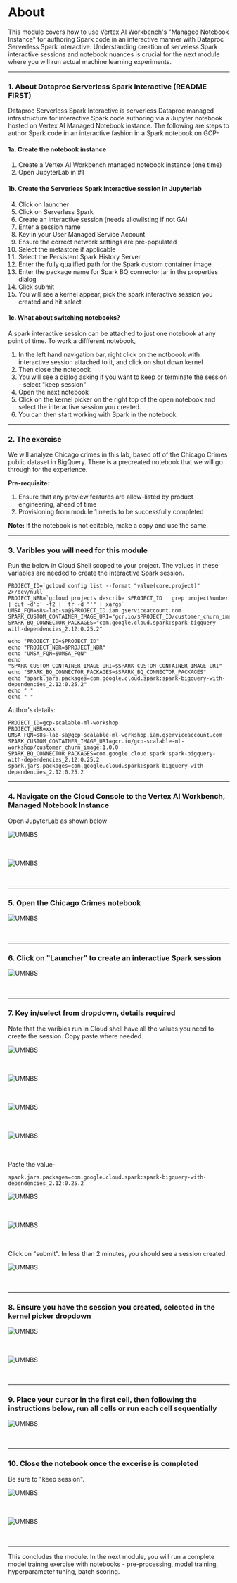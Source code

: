 # About

This module covers how to use Vertex AI Workbench's "Managed Notebook Instance" for authoring Spark code in an interactive manner with Dataproc Serverless Spark interactive. Understanding creation of serveless Spark interactive sessions and notebook nuances is crucial for the next module where you will run actual machine learning experiments.

<hr>

### 1. About Dataproc Serverless Spark Interactive (README FIRST)
Dataproc Serverless Spark Interactive is serverless Dataproc managed infrastructure for interactive Spark code authoring via a Jupyter notebook hosted on Vertex AI Managed Notebook instance. The following are steps to author Spark code in an interactive fashion in a Spark notebook on GCP-

#### 1a. Create the notebook instance
1. Create a Vertex AI Workbench managed notebook instance (one time)
2. Open JupyterLab in #1

#### 1b. Create the Serverless Spark Interactive session in Jupyterlab
4. Click on launcher
5. Click on Serverless Spark
6. Create an interactive session (needs allowlisting if not GA)
7. Enter a session name
8. Key in your User Managed Service Account
9. Ensure the correct network settings are pre-populated
10. Select the metastore if applicable
11. Select the Persistent Spark History Server
12. Enter the fully qualified path for the Spark custom container image
13. Enter the package name for Spark BQ connector jar in the properties dialog
14. Click submit
15. You will see a kernel appear, pick the spark interactive session you created and hit select

#### 1c. What about switching notebooks?
A spark interactive session can be attached to just one notebook at any point of time. 
To work a diffferent notebook, 
1. In the left hand navigation bar, right click on the notboook with interactive session attached to it, and click on shut down kernel
2. Then close the notebook 
3. You will see a dialog asking if you want to keep or terminate the session - select "keep session"
4. Open the next notebook
5. Click on the kernel picker on the right top of the open notebook and select the interactive session you created.
6. You can then start working with Spark in the notebook

<hr>

### 2. The exercise
We will analyze Chicago crimes in this lab, based off of the Chicago Crimes public dataset in BigQuery. There is a precreated notebook that we will go through for the experience. 

**Pre-requisite:**
1. Ensure that any preview features are allow-listed by product engineering, ahead of time
2. Provisioning from module 1 needs to be successfully completed

**Note:**
If the notebook is not editable, make a copy and use the same.

<hr>

### 3. Varibles you will need for this module

Run the below in Cloud Shell scoped to your project. The values in these variables are needed to create the interactive Spark session.

```
PROJECT_ID=`gcloud config list --format "value(core.project)" 2>/dev/null`
PROJECT_NBR=`gcloud projects describe $PROJECT_ID | grep projectNumber | cut -d':' -f2 |  tr -d "'" | xargs`
UMSA_FQN=s8s-lab-sa@$PROJECT_ID.iam.gserviceaccount.com
SPARK_CUSTOM_CONTAINER_IMAGE_URI="gcr.io/$PROJECT_ID/customer_churn_image:1.0.0"
SPARK_BQ_CONNECTOR_PACKAGES="com.google.cloud.spark:spark-bigquery-with-dependencies_2.12:0.25.2"

echo "PROJECT_ID=$PROJECT_ID"
echo "PROJECT_NBR=$PROJECT_NBR"
echo "UMSA_FQN=$UMSA_FQN"
echo "SPARK_CUSTOM_CONTAINER_IMAGE_URI=$SPARK_CUSTOM_CONTAINER_IMAGE_URI"
echo "SPARK_BQ_CONNECTOR_PACKAGES=$SPARK_BQ_CONNECTOR_PACKAGES"
echo "spark.jars.packages=com.google.cloud.spark:spark-bigquery-with-dependencies_2.12:0.25.2"
echo " "
echo " "
```

Author's details:
```
PROJECT_ID=gcp-scalable-ml-workshop
PROJECT_NBR=xxx
UMSA_FQN=s8s-lab-sa@gcp-scalable-ml-workshop.iam.gserviceaccount.com
SPARK_CUSTOM_CONTAINER_IMAGE_URI=gcr.io/gcp-scalable-ml-workshop/customer_churn_image:1.0.0
SPARK_BQ_CONNECTOR_PACKAGES=com.google.cloud.spark:spark-bigquery-with-dependencies_2.12:0.25.2
spark.jars.packages=com.google.cloud.spark:spark-bigquery-with-dependencies_2.12:0.25.2
```

<hr>

### 4. Navigate on the Cloud Console to the Vertex AI Workbench, Managed Notebook Instance
Open JupyterLab as shown below

![UMNBS](../06-images/module-1-vai-wb-01.png)   
<br><br>

![UMNBS](../06-images/module-1-vai-wb-mnb-01.png)   
<br><br>

<hr>


### 5. Open the Chicago Crimes notebook 

![UMNBS](../06-images/module-2-01.png)   
<br><br>

<hr>

### 6. Click on "Launcher" to create an interactive Spark session 

![UMNBS](../06-images/module-2-02.png)   
<br><br>

<hr>

### 7. Key in/select from dropdown, details required
Note that the varibles run in Cloud shell have all the values you need to create the session. Copy paste where needed.

![UMNBS](../06-images/module-2-03.png)   
<br><br>


![UMNBS](../06-images/module-2-04.png)   
<br><br>


![UMNBS](../06-images/module-2-05.png)   
<br><br>


![UMNBS](../06-images/module-2-06.png)   
<br><br>



Paste the value-
```
spark.jars.packages=com.google.cloud.spark:spark-bigquery-with-dependencies_2.12:0.25.2
```


![UMNBS](../06-images/module-2-07.png)   
<br><br>


![UMNBS](../06-images/module-2-08.png)   
<br><br>

Click on "submit". In less than 2 minutes, you should see a session created.


![UMNBS](../06-images/module-2-09.png)   
<br><br>

<hr>

### 8. Ensure you have the session you created, selected in the kernel picker dropdown

![UMNBS](../06-images/module-2-10.png)   
<br><br>


![UMNBS](../06-images/module-2-11.png)   
<br><br>

<hr>

### 9. Place your cursor in the first cell, then following the instructions below, run all cells or run each cell sequentially

![UMNBS](../06-images/module-2-12.png)   
<br><br>

<hr>

### 10. Close the notebook once the excerise is completed
Be sure to "keep session".

![UMNBS](../06-images/module-2-13.png)   
<br><br>

![UMNBS](../06-images/module-2-14.png)   
<br><br>


<hr>

This concludes the module. In the next module, you will run a complete model trainng exercise with notebooks - pre-processing, model training, hyperparameter tuning, batch scoring. 



